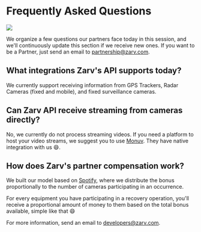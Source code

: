 # Frequently Asked Questions

![](assets/images/faq-heroe.svg)

We organize a few questions our partners face today in this session, and we'll continuously update this section if we receive new ones. If you want to be a Partner, just send an email to <partnership@zarv.com>.

## What integrations Zarv's API supports today?

We currently support receiving information from GPS Trackers, Radar Cameras (fixed and mobile), and fixed surveillance cameras.

## Can Zarv API receive streaming from cameras directly?

No, we currently do not process streaming videos. If you need a platform to host your video streams, we suggest you to use [Monuv](https://www.monuv.com.br/?utm_source=zarv-developers&utm_campaign=faq). They have native integration with us :smile:.

## How does Zarv's partner compensation work?

We built our model based on [Spotify](https://artists.spotify.com/en/help/article/royalties), where we distribute the bonus proportionally to the number of cameras participating in an occurrence.

For every equipment you have participating in a recovery operation, you'll  receive a proportional amount of money to them based on the total bonus available, simple like that :smile:

For more information, send an email to <developers@zarv.com>.
